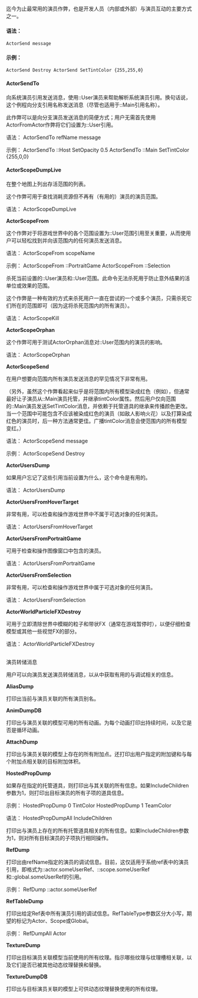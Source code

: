 迄今为止最常用的演员作弊，也是开发人员（内部或外部）与演员互动的主要方式之一。

#### 语法：

```ActorSend message```

#### 示例：

```ActorSend Destroy ActorSend SetTintColor {255,255,0}```

#### ActorSendTo

向系统演员引用发送消息，使用::User演员来帮助解析系统演员引用。换句话说，这个例程向分支引用名称发送消息（尽管也适用于::Main引用名称）。

此作弊可以是向分支演员发送消息的简便方式；用户无需首先使用ActorFromActor作弊将它们设置为::User引用。

语法：
ActorSendTo refName message

示例：
ActorSendTo ::Host SetOpacity 0.5 ActorSendTo ::Main SetTintColor {255,0,0}

#### ActorScopeDumpLive

在整个地图上列出存活范围的列表。

这个作弊可用于查找消耗资源但不再有（有用的）演员的演员范围。

语法：
ActorScopeDumpLive

**ActorScopeFrom**

这个作弊对于将游戏世界中的各个范围设置为::User范围引用至关重要，从而使用户可以轻松找到并向该范围内的任何演员发送消息。

语法：
ActorScopeFrom scopeName

示例：
ActorScopeFrom ::PortraitGame ActorScopeFrom ::Selection

杀死当前设置的::User演员和::User范围。此命令无法杀死用于防止意外结果的活单位或效果的范围。

这个作弊是一种有效的方式来杀死用户一直在尝试的一个或多个演员，只需杀死它们所在的范围即可（因为这将杀死范围内的所有演员）。

语法：
ActorScopeKill

**ActorScopeOrphan**

这个作弊可用于测试ActorOrphan消息对::User范围内的演员的影响。

语法：
ActorScopeOrphan

**ActorScopeSend**

在用户想要向范围内所有演员发送消息的罕见情况下非常有用。

（另外，虽然这个作弊看起来似乎是将范围内所有模型染成红色（例如），但通常最好让子演员从::Main演员托管，并继承tintColor属性。然后用户仅向范围的::Main演员发送SetTintColor消息，并依赖于托管道具的继承来传播颜色更改。当一个范围中可能包含不应该被染成红色的演员（如敌人影响火花）以及打算染成红色的演员时，后一种方法通常更佳。广播tintColor消息会使范围内的所有模型变红。）

语法：
ActorScopeSend message

示例：
ActorScopeSend Destroy

**ActorUsersDump**

如果用户忘记了这些引用当前设置为什么，这个命令是有用的。

语法：
ActorUsersDump

**ActorUsersFromHoverTarget**

非常有用，可以检查和操作游戏世界中不属于可选对象的任何演员。

语法：
ActorUsersFromHoverTarget

**ActorUsersFromPortraitGame**

可用于检查和操作图像窗口中包含的演员。

语法：
ActorUsersFromPortraitGame

**ActorUsersFromSelection**

非常有用，可以检查和操作游戏世界中属于可选对象的任何演员。

语法：
ActorUsersFromSelection

**ActorWorldParticleFXDestroy**

可用于立即清除世界中模糊的粒子和带状FX（通常在游戏暂停时），以便仔细检查模型或其他一些视觉FX的部分。

语法：
ActorWorldParticleFXDestroy

## 

演员转储消息

用户可以向演员发送演员转储消息，以从中获取有用的与调试相关的信息。

**AliasDump**

打印出当前与演员关联的所有演员别名。

**AnimDumpDB**

打印出与演员关联的模型可用的所有动画。为每个动画打印出持续时间，以及它是否是循环动画。

**AttachDump**

打印出与演员关联的模型上存在的所有附加点。还打印出用户指定的附加键和与每个附加点相关联的目标附加体积。

**HostedPropDump**

如果存在指定的托管道具，则打印出与其关联的所有信息。如果IncludeChildren参数为1，则打印出目标演员的所有子项的道具信息。

示例：
HostedPropDump 0 TintColor HostedPropDump 1 TeamColor

语法：
HostedPropDumpAll IncludeChildren

打印出与演员上存在的所有托管道具相关的所有信息。如果IncludeChildren参数为1，则对所有目标演员的子项执行相同操作。

**RefDump**

打印出由refName指定的演员的调试信息。目前，这仅适用于系统ref表中的演员引用，即格式为::actor.someUserRef、::scope.someUserRef和::global.someUserRef的引用。

示例：
RefDump ::actor.someUserRef

**RefTableDump**

打印出给定Ref表中所有演员引用的调试信息。RefTableType参数区分大小写，期望的标记为Actor、Scope或Global。

示例：
RefDumpAll Actor

**TextureDump**

打印出目标演员关联模型当前使用的所有纹理。指示哪些纹理与纹理槽相关联，以及它们是否已被其他动态纹理替换和替换。

**TextureDumpDB**

打印出与目标演员关联的模型上可供动态纹理替换使用的所有纹理。